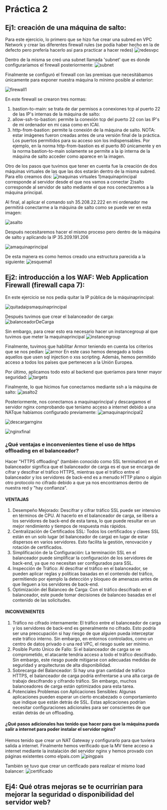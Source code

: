 # Práctica 2

## Ej1: creación de una máquina de salto:
Para este ejercicio, lo primero que se hizo fue crear una subred en VPC Network y crear las diferentes firewall rules (se podía haber hecho en la de defecto pero prefería hacerlo así para practicar a hacer redes)
![redesvpc](https://github.com/carlesolucha/arqservweb/assets/73532775/a17b4aa1-aff7-4b61-b90a-ec7c6de83a97)

Dentro de la misma se creó una subnet llamada 'subnet' que es donde configuraríamos el firewall posteriormente:
![subnet](https://github.com/carlesolucha/arqservweb/assets/73532775/23eab2e1-b7ed-4703-b06c-8b0f19d4efaf)

Finalmente se configuró el firewall con las premisas que necesitábamos únicamente para exponer nuestra máquina lo mínimo posible al exterior:

![firewall1](https://github.com/carlesolucha/arqservweb/assets/73532775/a74dd5fa-f6d8-4943-8be6-93601b3c3fe2)

En este firewall se crearon tres normas:
1) bastion-to-main: se trata de dar permisos a conexiones tcp al puerto 22 de las IP's internas de la máquina de salto:
2) allow-ssh-to-bastion: permite la conexión tcp del puerto 22 con las IP's de mi ordenador en mi casa como en ICAI.
3) http-from-bastion: permite la conexión de la máquina de salto.
   NOTA: estar imágenes fueron creadas antes de una versión final de la práctica. Los puertos permitidos para su acceso son los indispensables. Por ejemplo, en la norma http-from-bastion es el puerto 80 únicamente y en la norma bastion-to-main solamente se permite a la ip interna de la máquina de salto acceder como aparece en la imagen.

Otro de los pasos que tuvimos que tener en cuenta fue la creación de dos máquinas virtuales de las que las dos estarán dentro de la misma subred. Para ello creamos dos:
![maquinas virtuales](https://github.com/carlesolucha/arqservweb/assets/73532775/c69d2ea2-23f0-4504-a586-7f73899dbbb2)
1)maquinaprincipal corresponde al servidor desde el que nos vamos a conectar
2)salto corresponde al servidor de salto mediante el que nos conectaremos a la máquina principal.

Al final, al aplicar el comando ssh 35.208.22.222 en mi ordenador me permitirá conectarme a la máquina de salto como se puede ver en esta imagen:

![asalto](https://github.com/carlesolucha/arqservweb/assets/73532775/5ab91e1d-aa92-41c9-9cd7-5706ba41a8f5)

Después necesitaremos hacer el mismo proceso pero dentro de la máquina de salto y aplicando la IP 35.209.191.206

![amaquinaprincipal](https://github.com/carlesolucha/arqservweb/assets/73532775/41ec00bc-ecb6-422f-a209-9906b9b3ee26)

De esta manera es como hemos creado una estructura parecida a la siguiente:
![esquema1](https://github.com/carlesolucha/arqservweb/assets/73532775/00871e3f-83b9-40db-b01b-e3b4b9f18f86)



## Ej2: introducción a los WAF: Web Application Firewall (firewall capa 7):
En este ejercicio se nos pedía quitar la IP pública de la máquinaprincipal:

![quitadaipsmaquinaprincipal](https://github.com/carlesolucha/arqservweb/assets/73532775/7f3f5377-ef7f-45e2-be56-20bdef1fc7cf)

Después tuvimos que crear el balanceador de carga:
![balanceadorDeCarga](https://github.com/carlesolucha/arqservweb/assets/73532775/5cd4c8f3-21b8-4128-8ca6-f168418f9664)

Sin embargo, para crear esto era necesario hacer un instancegroup al que tuvimos que meter la maquinaprincipal
![instancegroup](https://github.com/carlesolucha/arqservweb/assets/73532775/61ec3d9d-f92d-49e1-826f-f799cb36dd09)

Finalmente, tuvimos que habilitar Armor teniendo en cuenta los criterios que se nos pedían:
![armor](https://github.com/carlesolucha/arqservweb/assets/73532775/0460c4b7-5f3f-4209-9b91-89525770c717)
En este caso hemos denegado a todos aquellos que usen sql injection o xss scripting. Además, hemos permitido acceso a todos los países que pertenecen a la Unión Europea.

Por último, aplicamos todo esto al backend que queríamos para tener mayor seguridad:
![targets](https://github.com/carlesolucha/arqservweb/assets/73532775/26ec4908-f0c5-40fa-9f3b-f475eccd78db)

Finalmente, lo que hicimos fue conectarnos mediante ssh a la máquina de salto:
![asalto2](https://github.com/carlesolucha/arqservweb/assets/73532775/15b54820-9aa0-47d2-9da7-5ac76aeccbfa)

Posteriormente, nos conectamos a maquinaprincipal y descargamos el servidor nginx comprobando que teníamo acceso a internet debido a una NATque habíamos configurado previamente:
![amaquinaprincipal2](https://github.com/carlesolucha/arqservweb/assets/73532775/ca12cf74-5e31-487f-80b5-ecef761a8d9c)

![descargarnginx](https://github.com/carlesolucha/arqservweb/assets/73532775/7c44754f-cc5f-4578-970e-b9cdcbe4fba6)

![nginxfinal](https://github.com/carlesolucha/arqservweb/assets/73532775/528a0d0c-88eb-4a0d-b89b-792d0d8f2de7)

### ¿Qué ventajas e inconvenientes tiene el uso de https offloading en el balanceador?
Hacer "HTTPS offloading" (también conocido como SSL termination) en el balanceador significa que el balanceador de carga es el que se encarga de cifrar y descifrar el tráfico HTTPS, mientras que el tráfico entre el balanceador y los servidores de back-end es a menudo HTTP plano o algún otro protocolo no cifrado debido a que ya nos encontramos dentro de nuestra red y "hay confianza".

#### VENTAJAS	
1) Desempeño Mejorado: Descifrar y cifrar tráfico SSL puede ser intensivo en términos de CPU. Al hacerlo en el balanceador de carga, se libera a los servidores de back-end de esta tarea, lo que puede resultar en un mejor rendimiento y tiempos de respuesta más rápidos.
2) Centralización de Certificados SSL: Todos los certificados y claves SSL están en un solo lugar (el balanceador de carga) en lugar de estar dispersos en varios servidores. Esto facilita la gestión, renovación y rotación de certificados.
3) Simplificación de la Configuración: La terminación SSL en el balanceador puede simplificar la configuración de los servidores de back-end, ya que no necesitan ser configurados para SSL.
4) Inspección de Tráfico: Al descifrar el tráfico en el balanceador, se pueden aplicar reglas y políticas basadas en el contenido del tráfico, permitiendo por ejemplo la detección y bloqueo de amenazas antes de que lleguen a los servidores de back-end.
5) Optimización del Balanceo de Carga: Con el tráfico descifrado en el balanceador, este puede tomar decisiones de balanceo basadas en el contenido de las solicitudes.
   
#### INCONVENIENTES
1) Tráfico no cifrado internamente: El tráfico entre el balanceador de carga y los servidores de back-end es generalmente no cifrado. Esto podría ser una preocupación si hay riesgo de que alguien pueda interceptar este tráfico interno. Sin embargo, en entornos controlados, como un centro de datos privado o una red VPC, el riesgo suele ser mínimo.
2) Posible Punto Único de Fallo: Si el balanceador de carga se ve comprometido, el atacante tendría acceso a todo el tráfico descifrado. Sin embargo, este riesgo puede mitigarse con adecuadas medidas de seguridad y arquitecturas de alta disponibilidad.
3) Sobrecarga del Balanceador: Si hay una gran cantidad de tráfico HTTPS, el balanceador de carga podría enfrentarse a una alta carga de trabajo descifrando y cifrando tráfico. Sin embargo, muchos balanceadores de carga están optimizados para esta tarea.
4) Potenciales Problemas con Aplicaciones Sensibles: Algunas aplicaciones pueden esperar un cierto encabezado o comportamiento que indique que están detrás de SSL. Estas aplicaciones podrían necesitar configuraciones adicionales para ser conscientes de que están detrás de un offloading.

#### ¿Qué pasos adicionales has tenido que hacer para que la máquina pueda salir a internet para poder instalar el servidor nginx?

Hemos tenido que crear un NAT Gateway y configurarlo para que tuviera salida a internet. Finalmente hemos verificado que la MV tiene acceso a internet mediante la instalación del servidor nginx y hemos provado con páginas existentes como elpais.com
![pingpais](https://github.com/carlesolucha/arqservweb/assets/73532775/d7e10c72-4596-4739-935c-b51fdacd138b)

También se tuvo que crear un certficado para realizar el mismo load balancer:
![certificado](https://github.com/carlesolucha/arqservweb/assets/73532775/c6a3af3e-fde7-44c3-8b13-d671207bad40)



## Ej4: Qué otras mejoras se te ocurrirían para mejorar la seguridad o disponibilidad del servidor web?


	


